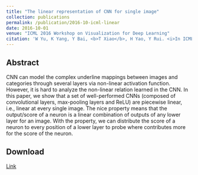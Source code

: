 ```yaml
---
title: "The linear representation of CNN for single image"
collection: publications
permalink: /publication/2016-10-icml-linear
date: 2016-10-01
venue: "ICML 2016 Workshop on Visualization for Deep Learning"
citation: 'W Yu, K Yang, Y Bai, <b>T Xiao</b>, H Yao, Y Rui. <i>In ICML 2016 Workshop on Visualization for Deep Learning</i>. <b> ICML 2016 Workshop'
---
```




## Abstract
CNN can model the complex underline mappings between images and categories through several layers via non-linear activation function. However, it is hard to analyze the non-linear relation learned in the CNN. In this paper, we show that a set of well-performed CNNs (composed of convolutional layers, max-pooling layers and ReLU) are piecewise linear, i.e., linear at every single image. The nice property means that the output/score of a neuron is a linear combination of outputs of any lower layer for an image. With the property, we can distribute the score of a neuron to every position of a lower layer to probe where contributes more for the score of the neuron.

## Download
[Link](https://icmlviz.github.io/icmlviz2016/assets/papers/14.pdf)

